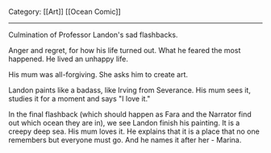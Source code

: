 Category: [[Art]] [[Ocean Comic]]
___
Culmination of Professor Landon's sad flashbacks. 

Anger and regret, for how his life turned out. What he feared the most happened. He lived an unhappy life. 

His mum was all-forgiving. 
She asks him to create art. 

Landon paints like a badass, like Irving from Severance. His mum sees it, studies it for a moment and says "I love it."

In the final flashback (which should happen as Fara and the Narrator find out which ocean they are in), we see Landon finish his painting. It is a creepy deep sea. His mum loves it. He explains that it is a place that no one remembers but everyone must go. And he names it after her - Marina. 

